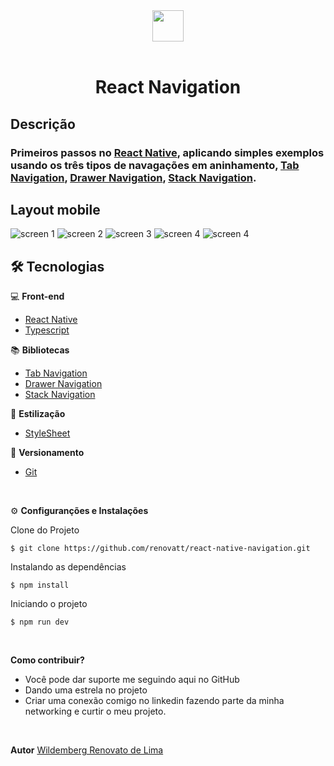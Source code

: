 <div align='center'>
<img src="./assets/logo.png" width="50px"></h1>
<br/> <br/>
<h1>React Navigation</h1> 
</div>

## Descrição

### Primeiros passos no [React Native](https://reactnative.dev/), aplicando simples exemplos usando os três tipos de navagações em aninhamento, [Tab Navigation](https://reactnavigation.org/docs/tab-based-navigation), [Drawer Navigation](https://reactnavigation.org/docs/drawer-based-navigation), [Stack Navigation](https://reactnavigation.org/docs/hello-react-navigation).

## Layout mobile
![screen 1](./assets/screen-1.jpeg)
![screen 2](./assets/screen-2.jpeg)
![screen 3](./assets/screen-3.jpeg)
![screen 4](./assets/screen-4.jpeg)
![screen 4](./assets/screen-5.jpeg)

## 🛠️ Tecnologias

💻 **Front-end**
- [React Native](https://reactnative.dev/)
- [Typescript](https://www.typescriptlang.org)

📚 **Bibliotecas**
- [Tab Navigation](https://reactnavigation.org/docs/tab-based-navigation)
- [Drawer Navigation](https://reactnavigation.org/docs/drawer-based-navigation)
- [Stack Navigation](https://reactnavigation.org/docs/hello-react-navigation)

🎨 **Estilização**
- [StyleSheet](https://reactnative.dev/docs/stylesheet)

🔋 **Versionamento**
- [Git](https://git-scm.com)

<br>

⚙️ **Configuranções e Instalações**

Clone do Projeto

    $ git clone https://github.com/renovatt/react-native-navigation.git

Instalando as dependências

    $ npm install

Iniciando o projeto

    $ npm run dev

<br>

**Como contribuir?**

- Você pode dar suporte me seguindo aqui no GitHub
- Dando uma estrela no projeto
- Criar uma conexão comigo no linkedin fazendo parte da minha networking e curtir o meu projeto.

<br>

**Autor**
[Wildemberg Renovato de Lima](https://www.linkedin.com/in/renovatt/)